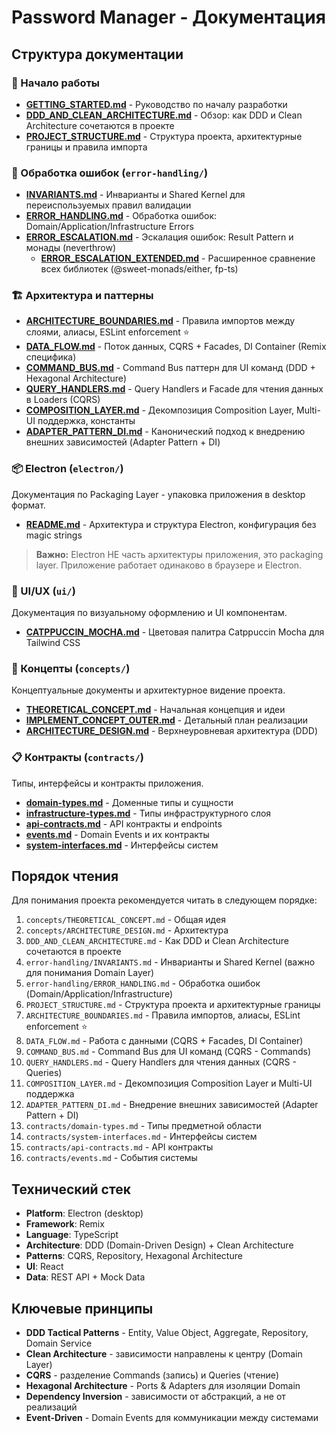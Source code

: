 # Password Manager - Документация

## Структура документации

### 🚀 Начало работы
- **[GETTING_STARTED.md](./GETTING_STARTED.md)** - Руководство по началу разработки
- **[DDD_AND_CLEAN_ARCHITECTURE.md](./DDD_AND_CLEAN_ARCHITECTURE.md)** - Обзор: как DDD и Clean Architecture сочетаются в проекте
- **[PROJECT_STRUCTURE.md](./PROJECT_STRUCTURE.md)** - Структура проекта, архитектурные границы и правила импорта

### 🚨 Обработка ошибок (`error-handling/`)
- **[INVARIANTS.md](./error-handling/INVARIANTS.md)** - Инварианты и Shared Kernel для переиспользуемых правил валидации
- **[ERROR_HANDLING.md](./error-handling/ERROR_HANDLING.md)** - Обработка ошибок: Domain/Application/Infrastructure Errors
- **[ERROR_ESCALATION.md](./error-handling/ERROR_ESCALATION.md)** - Эскалация ошибок: Result Pattern и монады (neverthrow)
  - **[ERROR_ESCALATION_EXTENDED.md](./error-handling/ERROR_ESCALATION_EXTENDED.md)** - Расширенное сравнение всех библиотек (@sweet-monads/either, fp-ts)

### 🏗️ Архитектура и паттерны
- **[ARCHITECTURE_BOUNDARIES.md](./ARCHITECTURE_BOUNDARIES.md)** - Правила импортов между слоями, алиасы, ESLint enforcement ⭐
- **[DATA_FLOW.md](./DATA_FLOW.md)** - Поток данных, CQRS + Facades, DI Container (Remix специфика)
- **[COMMAND_BUS.md](./COMMAND_BUS.md)** - Command Bus паттерн для UI команд (DDD + Hexagonal Architecture)
- **[QUERY_HANDLERS.md](./QUERY_HANDLERS.md)** - Query Handlers и Facade для чтения данных в Loaders (CQRS)
- **[COMPOSITION_LAYER.md](./COMPOSITION_LAYER.md)** - Декомпозиция Composition Layer, Multi-UI поддержка, константы
- **[ADAPTER_PATTERN_DI.md](./ADAPTER_PATTERN_DI.md)** - Канонический подход к внедрению внешних зависимостей (Adapter Pattern + DI)

### 📦 Electron (`electron/`)
Документация по Packaging Layer - упаковка приложения в desktop формат.

- **[README.md](./electron/README.md)** - Архитектура и структура Electron, конфигурация без magic strings

> **Важно:** Electron НЕ часть архитектуры приложения, это packaging layer. Приложение работает одинаково в браузере и Electron.

### 🎨 UI/UX (`ui/`)
Документация по визуальному оформлению и UI компонентам.

- **[CATPPUCCIN_MOCHA.md](./ui/CATPPUCCIN_MOCHA.md)** - Цветовая палитра Catppuccin Mocha для Tailwind CSS

### 📘 Концепты (`concepts/`)
Концептуальные документы и архитектурное видение проекта.

- **[THEORETICAL_CONCEPT.md](./concepts/THEORETICAL_CONCEPT.md)** - Начальная концепция и идеи
- **[IMPLEMENT_CONCEPT_OUTER.md](./concepts/IMPLEMENT_CONCEPT_OUTER.md)** - Детальный план реализации
- **[ARCHITECTURE_DESIGN.md](./concepts/ARCHITECTURE_DESIGN.md)** - Верхнеуровневая архитектура (DDD)

### 📋 Контракты (`contracts/`)
Типы, интерфейсы и контракты приложения.

- **[domain-types.md](./contracts/domain-types.md)** - Доменные типы и сущности
- **[infrastructure-types.md](./contracts/infrastructure-types.md)** - Типы инфраструктурного слоя
- **[api-contracts.md](./contracts/api-contracts.md)** - API контракты и endpoints
- **[events.md](./contracts/events.md)** - Domain Events и их контракты
- **[system-interfaces.md](./contracts/system-interfaces.md)** - Интерфейсы систем

## Порядок чтения

Для понимания проекта рекомендуется читать в следующем порядке:

1. `concepts/THEORETICAL_CONCEPT.md` - Общая идея
2. `concepts/ARCHITECTURE_DESIGN.md` - Архитектура
3. `DDD_AND_CLEAN_ARCHITECTURE.md` - Как DDD и Clean Architecture сочетаются в проекте
4. `error-handling/INVARIANTS.md` - Инварианты и Shared Kernel (важно для понимания Domain Layer)
5. `error-handling/ERROR_HANDLING.md` - Обработка ошибок (Domain/Application/Infrastructure)
6. `PROJECT_STRUCTURE.md` - Структура проекта и архитектурные границы
7. `ARCHITECTURE_BOUNDARIES.md` - Правила импортов, алиасы, ESLint enforcement ⭐
8. `DATA_FLOW.md` - Работа с данными (CQRS + Facades, DI Container)
9. `COMMAND_BUS.md` - Command Bus для UI команд (CQRS - Commands)
10. `QUERY_HANDLERS.md` - Query Handlers для чтения данных (CQRS - Queries)
11. `COMPOSITION_LAYER.md` - Декомпозиция Composition Layer и Multi-UI поддержка
12. `ADAPTER_PATTERN_DI.md` - Внедрение внешних зависимостей (Adapter Pattern + DI)
13. `contracts/domain-types.md` - Типы предметной области
14. `contracts/system-interfaces.md` - Интерфейсы систем
15. `contracts/api-contracts.md` - API контракты
16. `contracts/events.md` - События системы

## Технический стек

- **Platform**: Electron (desktop)
- **Framework**: Remix
- **Language**: TypeScript
- **Architecture**: DDD (Domain-Driven Design) + Clean Architecture
- **Patterns**: CQRS, Repository, Hexagonal Architecture
- **UI**: React
- **Data**: REST API + Mock Data

## Ключевые принципы

- **DDD Tactical Patterns** - Entity, Value Object, Aggregate, Repository, Domain Service
- **Clean Architecture** - зависимости направлены к центру (Domain Layer)
- **CQRS** - разделение Commands (запись) и Queries (чтение)
- **Hexagonal Architecture** - Ports & Adapters для изоляции Domain
- **Dependency Inversion** - зависимости от абстракций, а не от реализаций
- **Event-Driven** - Domain Events для коммуникации между системами

